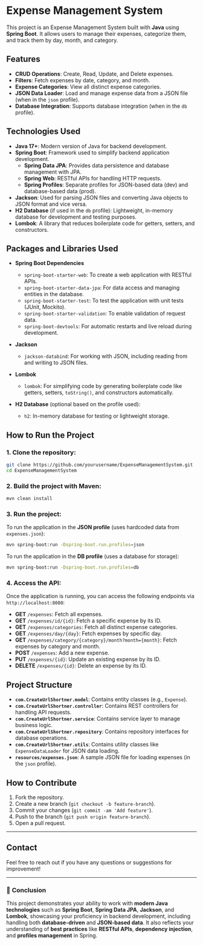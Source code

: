 
# **Expense Management System**

This project is an Expense Management System built with **Java** using **Spring Boot**. It allows users to manage their expenses, categorize them, and track them by day, month, and category.

## **Features**

- **CRUD Operations**: Create, Read, Update, and Delete expenses.
- **Filters**: Fetch expenses by date, category, and month.
- **Expense Categories**: View all distinct expense categories.
- **JSON Data Loader**: Load and manage expense data from a JSON file (when in the `json` profile).
- **Database Integration**: Supports database integration (when in the `db` profile).

## **Technologies Used**

- **Java 17+**: Modern version of Java for backend development.
- **Spring Boot**: Framework used to simplify backend application development.
  - **Spring Data JPA**: Provides data persistence and database management with JPA.
  - **Spring Web**: RESTful APIs for handling HTTP requests.
  - **Spring Profiles**: Separate profiles for JSON-based data (dev) and database-based data (prod).
- **Jackson**: Used for parsing JSON files and converting Java objects to JSON format and vice versa.
- **H2 Database** (if used in the `db` profile): Lightweight, in-memory database for development and testing purposes.
- **Lombok**: A library that reduces boilerplate code for getters, setters, and constructors.

## **Packages and Libraries Used**

- **Spring Boot Dependencies**
  - `spring-boot-starter-web`: To create a web application with RESTful APIs.
  - `spring-boot-starter-data-jpa`: For data access and managing entities in the database.
  - `spring-boot-starter-test`: To test the application with unit tests (JUnit, Mockito).
  - `spring-boot-starter-validation`: To enable validation of request data.
  - `spring-boot-devtools`: For automatic restarts and live reload during development.
  
- **Jackson**
  - `jackson-databind`: For working with JSON, including reading from and writing to JSON files.

- **Lombok**
  - `lombok`: For simplifying code by generating boilerplate code like getters, setters, `toString()`, and constructors automatically.

- **H2 Database** (optional based on the profile used):
  - `h2`: In-memory database for testing or lightweight storage.

## **How to Run the Project**

### 1. Clone the repository:
```bash
git clone https://github.com/yourusername/ExpenseManagementSystem.git
cd ExpenseManagementSystem
```

### 2. Build the project with Maven:
```bash
mvn clean install
```

### 3. Run the project:
To run the application in the **JSON profile** (uses hardcoded data from `expenses.json`):
```bash
mvn spring-boot:run -Dspring-boot.run.profiles=json
```

To run the application in the **DB profile** (uses a database for storage):
```bash
mvn spring-boot:run -Dspring-boot.run.profiles=db
```

### 4. Access the API:
Once the application is running, you can access the following endpoints via `http://localhost:8080`:

- **GET** `/expenses`: Fetch all expenses.
- **GET** `/expenses/id/{id}`: Fetch a specific expense by its ID.
- **GET** `/expenses/categories`: Fetch all distinct expense categories.
- **GET** `/expenses/day/{day}`: Fetch expenses by specific day.
- **GET** `/expenses/category/{category}/month?month={month}`: Fetch expenses by category and month.
- **POST** `/expenses`: Add a new expense.
- **PUT** `/expenses/{id}`: Update an existing expense by its ID.
- **DELETE** `/expenses/{id}`: Delete an expense by its ID.

## **Project Structure**

- **`com.CreateUrlShortner.model`**: Contains entity classes (e.g., `Expense`).
- **`com.CreateUrlShortner.controller`**: Contains REST controllers for handling API requests.
- **`com.CreateUrlShortner.service`**: Contains service layer to manage business logic.
- **`com.CreateUrlShortner.repository`**: Contains repository interfaces for database operations.
- **`com.CreateUrlShortner.utils`**: Contains utility classes like `ExpenseDataLoader` for JSON data loading.
- **`resources/expenses.json`**: A sample JSON file for loading expenses (in the `json` profile).

## **How to Contribute**

1. Fork the repository.
2. Create a new branch (`git checkout -b feature-branch`).
3. Commit your changes (`git commit -am 'Add feature'`).
4. Push to the branch (`git push origin feature-branch`).
5. Open a pull request.

---

## **Contact**

Feel free to reach out if you have any questions or suggestions for improvement!

---

### 🚀 **Conclusion**

This project demonstrates your ability to work with **modern Java technologies** such as **Spring Boot**, **Spring Data JPA**, **Jackson**, and **Lombok**, showcasing your proficiency in backend development, including handling both **database-driven** and **JSON-based data**. It also reflects your understanding of **best practices** like **RESTful APIs**, **dependency injection**, and **profiles management** in Spring.
